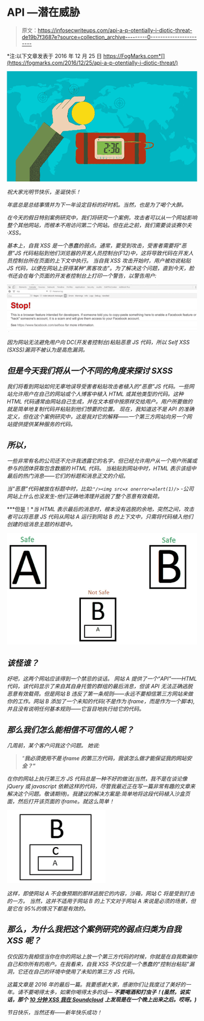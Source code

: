 # API —潜在威胁

> 原文：<https://infosecwriteups.com/api-a-p-otentially-i-diotic-threat-de19b7f3687e?source=collection_archive---------0----------------------->

*注:以下文章发表于 2016 年 12 月 25 日 https://FogMarks.com*[](https://fogmarks.com/2016/12/25/api-a-p-otentially-i-diotic-threat/)

*![](img/de06d2f4b669e1c45ba2ad9e322f47aa.png)*

*祝大家光明节快乐，圣诞快乐！*

*年底总是总结事情并为下一年设定目标的好时机。当然，也是为了喝个大醉。*

*在今天的假日特别案例研究中，我们将研究一个案例，攻击者可以从一个网站影响整个其他网站，而根本不用访问第二个网站。但在此之前，我们需要谈谈赛尔夫·XSS。*

*基本上，自我 XSS 是一个愚蠢的弱点。通常，要受到攻击，受害者需要将“恶意”JS 代码粘贴到他们浏览器的开发人员控制台(F12)中，这将导致代码在开发人员控制台所在页面的上下文中执行。
当自我 XSS 攻击开始时，用户被劝说粘贴 JS 代码，以便在网站上获得某种“黑客攻击”。为了解决这个问题，直到今天，脸书还会在每个页面的开发者控制台上打印一个警告，以警告用户:*

*![](img/ad1b97957b2dfec2d4b0c7080e3fff8f.png)*

*因为网站无法避免用户向 DC(开发者控制台)粘贴恶意 JS 代码，所以 Self XSS (SXSS)漏洞不被认为是高危漏洞。*

## *但是今天我们将从一个不同的角度来探讨 SXSS*

*我们将看到网站如何无辜地误导受害者粘贴攻击者植入的“恶意”JS 代码。一些网站允许用户在自己的网站或个人博客中植入 HTML 或其他类型的代码。这种 HTML 代码通常由网站自己生成，并在文本框中按原样交给用户。用户所要做的就是简单地复制代码并粘贴到他们想要的位置。
现在，我知道这不是 API 的准确定义，但在这个案例研究中，这是我对它的解释——一个第三方网站向另一个网站提供提供某种服务的代码。*

## *所以，*

*一些非常有名的公司还不允许我透露它的名字，但已经允许用户从一个用户所属或参与的团体获取包含数据的 HTML 代码。
当粘贴到网站中时，HTML 表示该组中最后的热门消息——它们的标题和消息正文的介绍。*

*当“恶意”代码被放在标题中时，比如:`"/><img src=x onerror=alert(1)/>` -公司网站上什么也没发生-他们正确地清理并逃脱了整个恶意有效载荷。*

***但是！**当 HTML 表示最后的消息时，根本没有逃脱的余地，突然之间，攻击者可以将恶意 JS 代码从网站 A 运行到网站 B 的上下文中，只需将代码植入他们创建的组消息主题的标题中。*

*![](img/f9c2215796531a226e36193d46776efe.png)*

## ***该怪谁？***

*好吧，这两个网站应该得到一个禁忌的谈话。
网站 A 提供了一个“API”——HTML 代码，该代码显示了来自其自身托管的群组的最后消息，但该 API 无法正确逃脱恶意有效载荷。但是网站 B 违反了第一条规则——永远不要相信第三方网站来做你的工作。网站 B 添加了一个未知的代码(不是作为 iframe，而是作为一个脚本),并且没有说明任何基本规则——它盲目地执行给它的代码。*

## *那么我们怎么能相信不可信的人呢？*

*几周前，某个客户问我这个问题。
她说:*

> *"**我必须使用不是 iframe 的第三方代码，我该怎么做才能保证我的网站安全？"***

*在你的网站上执行第三方 JS 代码总是一种不好的做法(当然，我不是在谈论像 jQuery 或 javascript 依赖这样的代码，尽管我最近正在写一篇非常有趣的文章来解决这个问题。敬请期待)。我建议的解决方案是:简单地将这段代码植入沙盒页面，然后打开该页面的 iframe。就这么简单！*

*![](img/468464894701dd65acf2b8b37b65b261.png)*

*这样，即使网站 A 不会像预期的那样逃脱它的内容，沙箱，网站 C 将是受到打击的一方。
当然，这并不适用于网站 B 的上下文对于网站 A 来说是必须的场景，但是它在 95%的情况下都是有效的。*

## *那么，为什么我把这个案例研究的弱点归类为自我 XSS 呢？*

*仅仅因为我相信当你在你的网站上放一个第三方代码的时候，你就是在自我欺骗你自己和你所有的用户。在我看来，自我 XSS 不仅仅是一个愚蠢的“控制台粘贴”漏洞，它还在自己的环境中使用了未知的第三方 JS 代码。*

*这篇文章是 2016 年的最后一篇。我要感谢大家，感谢你们让我度过了美好的一年。请不要喝得太多，如果你喝得太多的话— **不要喝酒和打虫子！(虽然，说实话，那个** [**10 分钟 XSS 我在 Soundcloud**](https://fogmarks.com/2016/02/13/json-escaping-out-in-the-wild/) **上发现是在一个晚上出来之后。哎呀。)***

*节日快乐，当然还有——新年快乐成功！*